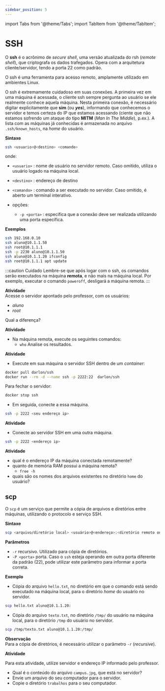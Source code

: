 ```yaml
---
sidebar_position: 5
---
```


import Tabs from '@theme/Tabs';
import TabItem from '@theme/TabItem';

# SSH


O **ssh** é o acrônimo de *secure shell*, uma versão atualizada do rsh (*remote shell*), que criptografa os dados trafegados. Opera com a arquitetura cliente/servidor, tendo a porta 22 como padrão.

O ssh é uma ferramenta para acesso remoto, amplamente utilizado em ambientes Linux.


O ssh é extremamente cuidadoso em suas conexões. A primeira vez em uma máquina é acessada, o cliente ssh sempre pergunta ao usuário se ele realmente conhece aquela máquina. Nesta primeira conexão, é necessário digitar explicitamente que **sim** (ou ***yes***), informando que conhecemos o servidor e temos certeza do IP que estamos acessando (ciente que não estamos sofrendo um ataque do tipo **MITM** (*Man In The Middle*), p.ex.). A lista com as máquinas já conhecidas é armazenada no arquivo `.ssh/known_hosts`, na *home* do usuário.

**Sintaxe**  
```bash
ssh <usuario>@<destino> <comando>
```
onde:  
- `<usuario>` : nome de usuário no servidor remoto. Caso omitido, utiliza o usuário logado na máquina local.  
- `<destino>` : endereço de destino
- `<comando>` : comando a ser executado no servidor. Caso omitido, é aberto um terminal interativo.

- opções:  
    - `-p <porta>` : especifica que a conexão deve ser realizada utilizando uma porta específica.
    



**Exemplos**  
```sh
ssh 192.168.0.10  
ssh aluno@10.1.1.50
ssh root@10.1.1.1 
ssh -p 2230 aluno@10.1.1.50
ssh aluno@10.1.1.20 ifconfig
ssh root@10.1.1.1 apt update
```


:::caution Cuidado
Lembre-se que após logar com o ssh, os comandos serão executados na máquina **remota**, e não mais na máquina local. Por exemplo, executar o comando `poweroff`, desligará a máquina remota.
:::

**Atividade**  
Acesse o servidor apontado pelo professor, com os usuários:
- *aluno*
- *root*  

Qual a diferença?  

**Atividade**
- Na máquina remota, execute os seguintes comandos:
    - `who`
Analise os resultados.


**Atividade**
- Execute em sua máquina o servidor SSH dentro de um *container*:

```sh
docker pull darlon/ssh
docker run --rm -d --name ssh -p 2222:22  darlon/ssh
```

Para fechar o servidor:

```sh
docker stop ssh
```

- Em seguida, conecte a essa máquina.

```sh
ssh -p 2222 <seu endereço ip>
```

**Atividade**
- Conecte ao servidor SSH em uma outra máquina.

```sh
ssh -p 2222 <endereço ip>
```


**Atividade**  

- qual é o endereço IP da máquina conectada remotamente?
- quanto de memória RAM possui a máquina remota?
    - `free -h`
- quais são os nomes dos arquivos existentes no diretório `home` do usuário?


## scp
O `scp` é um serviço que permite a cópia de arquivos e diretórios entre máquinas, utilizando o protocolo e serviço SSH.

**Sintaxe**  
```bash
scp <arquivo/diretório local> <usuário>@<endereço>:<diretório remoto onde será feita a cópia>
```
**Parâmetros**  
- `-r` recursivo. Utilizado para cópia de diretórios.
- `-P <porta>` porta. Caso o `ssh` esteja operando em outra porta diferente da padrão (22), pode utilizar este parâmetro para informar a porta correta.

**Exemplo**  
- Cópia do arquivo `hello.txt`, no diretório em que o comando está sendo executado na máquina local, para o diretório *home* do usuário no servidor.
```bash
scp hello.txt aluno@10.1.1.20:
```

- Cópia do arquivo `texto.txt`, no diretório `/tmp/` do usuário na máquina local, para o diretório `/tmp` do usuário no servidor.
```bash
scp /tmp/texto.txt aluno@10.1.1.20:/tmp/
```

**Observação**  
Para a cópia de diretórios, é necessário utilizar o parâmetro `-r` (*recursive*).


**Atividade**

Para esta atividade, utilize servidor e endereço IP informado pelo professor.

- Qual é o conteúdo do arquivo `campus.jpg`, que está no servidor?
- Envie um arquivo do seu computador para o servidor.
- Copie o diretório `trabalhos` para o seu computador.
